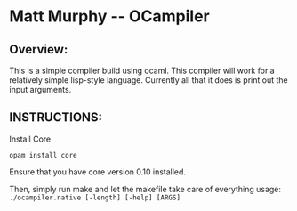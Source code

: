 # Matt Murphy -- OCampiler

## Overview:
This is a simple compiler build using ocaml. This compiler will work for a relatively simple lisp-style language. Currently all that it does is print out the input arguments.

## INSTRUCTIONS:
Install Core

`opam install core`

Ensure that you have core version 0.10 installed.

Then, simply run make and let the makefile take care of everything
usage:  
`./ocampiler.native [-length] [-help] [ARGS]`
